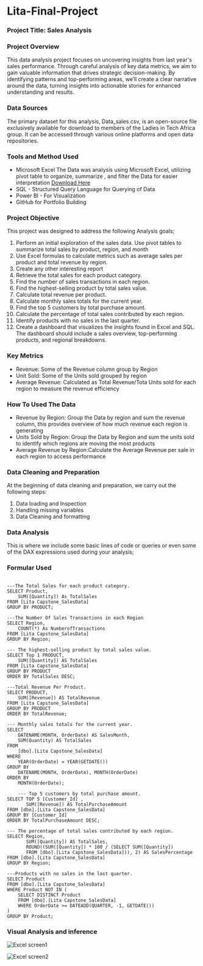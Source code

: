 # Lita-Final-Project
### Project Title: Sales Analysis
### Project Overview
This data analysis project focuses on uncovering insights from last year's sales performance. Through careful analysis of key data metrics, we aim to gain valuable information that drives strategic decision-making. By identifying patterns and top-performing areas, we’ll create a clear narrative around the data, turning insights into actionable stories for enhanced understanding and results.

### Data Sources
The primary dataset for this analysis, Data_sales.csv, is an open-source file exclusively available for download to members of the Ladies in Tech Africa group. It can be accessed through various online platforms and open data repositories.

### Tools and Method Used
- Microsoft Excel  The Data was analysis using Microsoft Excel, utilizing pivot table to organize, summarize , and filter the Data for easier interpretation [Download Here](https://canvas.instructure.com/courses/10186984/files/folder/Capstone%20Project)
- SQL - Structured Query Language for Querying of Data
- Power BI - For Visualization
- GitHub for Portfolio Building

### Project Objective
This project was designed to address the following Analysis goals;

1. Perform an initial exploration of the sales data. Use pivot tables to summarize total sales by product, region, and month
2. Use Excel formulas to calculate metrics such as average sales per product and total revenue by region.
3. Create any other interesting report
4. Retrieve the total sales for each product category.
5. Find the number of sales transactions in each region.
6. Find the highest-selling product by total sales value.
7. Calculate total revenue per product.
8. Calculate monthly sales totals for the current year.
9. Find the top 5 customers by total purchase amount.
10. Calculate the percentage of total sales contributed by each region.
11. Identify products with no sales in the last quarter.
12. Create a dashboard that visualizes the insights found in Excel and SQL. The dashboard should include a sales overview, top-performing products, and regional breakdowns.

### Key Metrics
- Revenue: Some of the Revenue column group by Region
- Unit Sold: Some of the Units sold grouped by region
- Average Revenue: Calculated as Total Revenue/Tota Units sold for each region to measure the revenue efficiency

### How To Used The Data
- Revenue by Region: Group the Data by region and sum the revenue column, this provides overview of how much revenue each region is generating
- Units Sold by Region: Group the Data by Region and sum the units sold to identify which regions are moving the most products
- Average Revenue by Region:Calculate the Average Revenue per sale in each region to access performance

### Data Cleaning and Preparation
At the beginning of data cleaning and preparation, we carry out the following steps:
1. Data loading and Inspection
2. Handling missing variables
3. Data Cleaning and formatting


### Data Analysis
This is where we include some basic lines of code or queries or even some of the DAX expressions used during your analysis;

### Formular Used
```SELECT * FROM [dbo].[Lita Capstone_SalesData]

---The Total Sales for each product category.
SELECT Product,
	SUM([Quantity]) As TotalSales
FROM [Lita Capstone_SalesData]
GROUP BY PRODUCT;

---The Number Of Sales Transactions in each Region
SELECT Region,
	COUNT(*) As NumberofTransactions
FROM [Lita Capstone_SalesData]
GROUP BY Region;

--- The highest-selling product by total sales value.
SELECT Top 1 PRODUCT,
	SUM([Quantity]) AS TotalSales
FROM [Lita Capstone_SalesData]
GROUP BY PRODUCT
ORDER BY TotalSales DESC;

---Total Revenue Per Product.
SELECT PRODUCT,
	SUM([Revenue]) AS TotalRevenue
FROM [Lita Capstone_SalesData]
GROUP BY PRODUCT
ORDER BY TotalRevenue;

--- Monthly sales totals for the current year.
SELECT 
	DATENAME(MONTH, OrderDate) AS SalesMonth,
	SUM(Quantity) AS TotalSales
FROM 
    [dbo].[Lita Capstone_SalesData]
WHERE 
    YEAR(OrderDate) = YEAR(GETDATE()) 
GROUP BY 
    DATENAME(MONTH, OrderDate), MONTH(OrderDate)
ORDER BY 
    MONTH(OrderDate);  

	--- Top 5 customers by total purchase amount.
SELECT TOP 5 [Customer_Id] , 
       SUM([Revenue]) AS TotalPurchaseAmount
FROM [dbo].[Lita Capstone_SalesData]
GROUP BY [Customer_Id]
ORDER BY TotalPurchaseAmount DESC;

--- The percentage of total sales contributed by each region.
SELECT Region, 
       SUM([Quantity]) AS TotalSales, 
       ROUND((SUM([Quantity]) * 100 / (SELECT SUM([Quantity])
	   FROM [dbo].[Lita Capstone_SalesData])), 2) AS SalesPercentage
FROM [dbo].[Lita Capstone_SalesData]
GROUP BY Region;

---Products with no sales in the last quarter.
SELECT Product
FROM [dbo].[Lita Capstone_SalesData]
WHERE Product NOT IN (
    SELECT DISTINCT Product
    FROM [dbo].[Lita Capstone_SalesData]   
	WHERE OrderDate >= DATEADD(QUARTER, -1, GETDATE()) 
)
GROUP BY Product;

```
### Visual Analysis and inference
![Excel screen1](https://github.com/user-attachments/assets/6a61df4c-5ed4-4a6f-9184-901805f6d872)

![Excel screen2](https://github.com/user-attachments/assets/82cd8062-4d1c-45f0-b5f5-4ea99a882fac)







